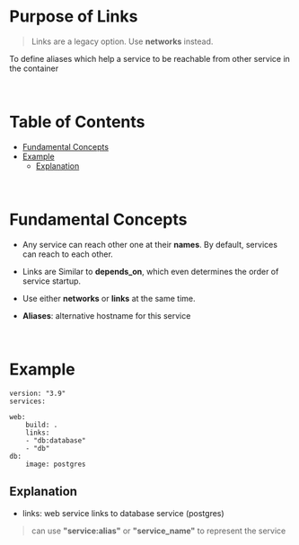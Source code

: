 <!-- omit in toc -->
# Purpose of Links
> Links are a legacy option. Use **networks** instead.

To define aliases which help a service to be reachable from other service in the container 

<br />

<!-- omit in toc -->
# Table of Contents
- [Fundamental Concepts](#fundamental-concepts)
- [Example](#example)
  - [Explanation](#explanation)

<br />

# Fundamental Concepts
* Any service can reach other one at their **names**. By default, services can reach to each other.
  
* Links are Similar to **depends_on**, which even determines the order of service startup. 
  
* Use either **networks** or **links** at the same time.


* **Aliases**: alternative hostname for this service 
  
  
<br />

# Example
    version: "3.9"
    services:

    web:
        build: .
        links:
        - "db:database"
        - "db"
    db:
        image: postgres

## Explanation
* links: web service links to database service (postgres)
    
>can use **"service:alias"** or **"service_name"** to represent the service



